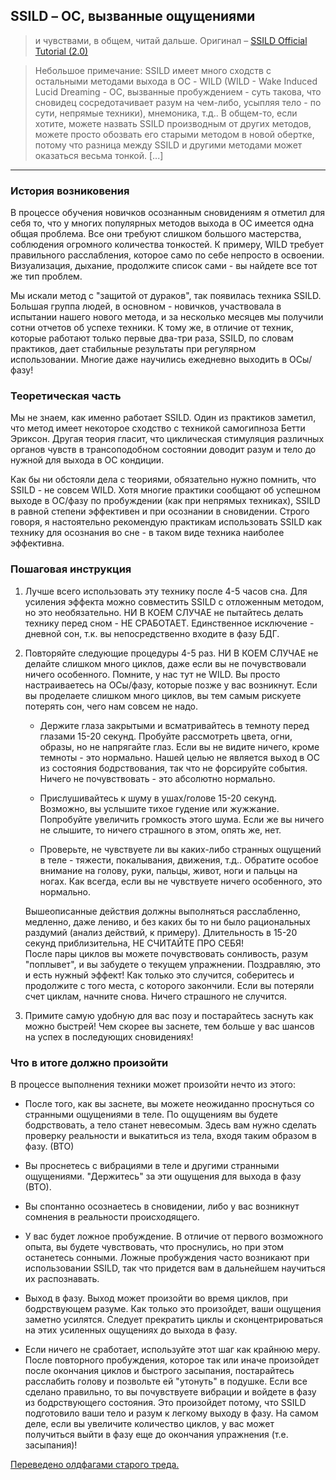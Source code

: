 ## SSILD – ОС, вызванные ощущениями 
> и чувствами, в общем, читай дальше. Оригинал – [SSILD Official Tutorial (2.0)](http://www.reddit.com/r/LucidDreaming/comments/18h2bi/ssild_official_tutorial_20 "SSILD - Senses-Initiated Lucid Dreaming")

> Небольшое примечание: SSILD имеет много сходств с остальными методами выхода в ОС - WILD (WILD - Wake Induced Lucid Dreaming - ОС, вызванные пробуждением - суть такова, что сновидец сосредотачивает разум на чем-либо, усыпляя тело - по сути, непрямые техники), мнемоника, т.д.. В общем-то, если хотите, можете назвать SSILD производным от других методов, можете просто обозвать его старыми методом в новой обертке, потому что разница между SSILD и другими методами может оказаться весьма тонкой. [...]

****

### История возниковения

В процессе обучения новичков осознанным сновидениям я отметил для себя то, что у многих популярных методов выхода в ОС имеется одна общая проблема. Все они требуют слишком большого мастерства, соблюдения огромного количества тонкостей. К примеру, WILD требует правильного расслабления, которое само по себе непросто в освоении. Визуализация, дыхание, продолжите список сами - вы найдете все тот же тип проблем.

Мы искали метод с "защитой от дураков", так появилась техника SSILD. Большая группа людей, в основном - новичков, участвовала в испытании нашего нового метода, и за несколько месяцев мы получили сотни отчетов об успехе техники. К тому же, в отличие от техник, которые работают только первые два-три раза, SSILD, по словам практиков, дает стабильные результаты при регулярном использовании. Многие даже научились ежедневно выходить в ОСы/фазу!

### Теоретическая часть

Мы не знаем, как именно работает SSILD. Один из практиков заметил, что метод имеет некоторое сходство с техникой самогипноза Бетти Эриксон. Другая теория гласит, что циклическая стимуляция различных органов чувств в трансоподобном состоянии доводит разум и тело до нужной для выхода в ОС кондиции.

Как бы ни обстояли дела с теориями, обязательно нужно помнить, что SSILD - не совсем WILD. Хотя многие практики сообщают об успешном выходе в ОС/фазу по пробуждении (как при непрямых техниках), SSILD в равной степени эффективен и при осознании в сновидении. Строго говоря, я настоятельно рекомендую практикам использовать SSILD как технику для осознания во сне - в таком виде техника наиболее эффективна.

### Пошаговая инструкция 

1. Лучше всего использовать эту технику после 4-5 часов сна. Для усиления эффекта можно совместить SSILD с отложенным методом, но это необязательно. НИ В КОЕМ СЛУЧАЕ не пытайтесь делать технику перед сном - НЕ СРАБОТАЕТ. Единственное исключение - дневной сон, т.к. вы непосредственно входите в фазу БДГ.

2. Повторяйте следующие процедуры 4-5 раз. НИ В КОЕМ СЛУЧАЕ не делайте слишком много циклов, даже если вы не почувствовали ничего особенного. Помните, у нас тут не WILD. Вы просто настраиваетесь на ОСы/фазу, которые позже у вас возникнут. Если вы проделаете слишком много циклов, вы тем самым рискуете потерять сон, чего нам совсем не надо.

    - Держите глаза закрытыми и всматривайтесь в темноту перед глазами 15-20 секунд. Пробуйте рассмотреть цвета, огни, образы, но не напрягайте глаз. Если вы не видите ничего, кроме темноты - это нормально. Нашей целью не является выход в ОС из состояния бодрствования, так что не форсируйте события. Ничего не почувствовать - это абсолютно нормально.

    - Прислушивайтесь к шуму в ушах/голове 15-20 секунд. Возможно, вы услышите тихое гудение или жужжание. Попробуйте увеличить громкость этого шума. Если же вы ничего не слышите, то ничего страшного в этом, опять же, нет.

    - Проверьте, не чувствуете ли вы каких-либо странных ощущений в теле - тяжести, покалывания, движения, т.д.. Обратите особое внимание на голову, руки, пальцы, живот, ноги и пальцы на ногах. Как всегда, если вы не чувствуете ничего особенного, это нормально.

    Вышеописанные действия должны выполняться расслабленно, медленно, даже лениво, и без каких бы то ни было рациональных раздумий (анализ действий, к примеру). Длительность в 15-20 секунд приблизительна, НЕ СЧИТАЙТЕ ПРО СЕБЯ!  
    После пары циклов вы можете почувствовать сонливость, разум "поплывет", и вы забудете о текущем упражнении. Поздравляю, это и есть нужный эффект! Как только это случится, соберитесь и продолжите с того места, с которого закончили. Если вы потеряли счет циклам, начните снова. Ничего страшного не случится.
3. Примите самую удобную для вас позу и постарайтесь заснуть как можно быстрей! Чем скорее вы заснете, тем больше у вас шансов на успех в последующих сновидениях!

### Что в итоге должно произойти

В процессе выполнения техники может произойти нечто из этого:

- После того, как вы заснете, вы можете неожиданно проснуться со странными ощущениями в теле. По ощущениям вы будете бодрствовать, а тело станет невесомым. Здесь вам нужно сделать проверку реальности и выкатиться из тела, входя таким образом в фазу. (ВТО)

- Вы проснетесь с вибрациями в теле и другими странными ощущениями. "Держитесь" за эти ощущения для выхода в фазу (ВТО).

- Вы спонтанно осознаетесь в сновидении, либо у вас возникнут сомнения в реальности происходящего.

- У вас будет ложное пробуждение. В отличие от первого возможного опыта, вы будете чувствовать, что проснулись, но при этом останетесь сонными. Ложные пробуждения часто возникают при использовании SSILD, так что придется вам в дальнейшем научиться их распознавать.

- Выход в фазу. Выход может произойти во время циклов, при бодрствующем разуме. Как только это произойдет, ваши ощущения заметно усилятся. Следует прекратить циклы и сконцентрироваться на этих усиленных ощущениях до выхода в фазу.

- Если ничего не сработает, используйте этот шаг как крайнюю меру. После повторного пробуждения, которое так или иначе произойдет после окончания циклов и быстрого засыпания, постарайтесь расслабить голову и позвольте ей "утонуть" в подушке. Если все сделано правильно, то вы почувствуете вибрации и войдете в фазу из бодрствующего состояния. Это произойдет потому, что SSILD подготовило ваши тело и разум к легкому выходу в фазу. На самом деле, если вы увеличите количество циклов, у вас может получиться выйти в фазу еще до окончания упражнения (т.е. засыпания)!

[Переведено олдфагами старого треда.](http://dobrochan.ru/u/res/58435.xhtml#i58435 "Сравнить и обновить")